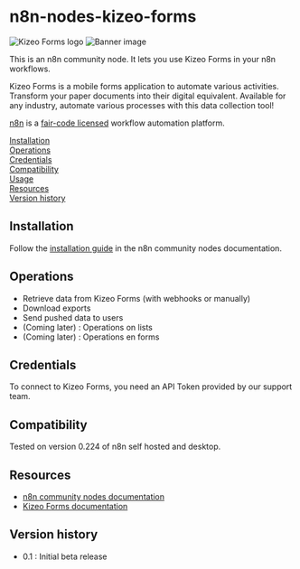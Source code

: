 # n8n-nodes-kizeo-forms
![Kizeo Forms logo](https://www.kizeo-forms.com/wp-content/uploads/2022/02/Kizeo-Forms-Logo-02.svg)
![Banner image](https://www.kizeo-forms.com/wp-content/uploads/2019/10/Digitalisez-votre-activite.jpg)

This is an n8n community node. It lets you use Kizeo Forms in your n8n workflows.

Kizeo Forms is a mobile forms application to automate various activities. Transform your paper documents into their digital equivalent. Available for any industry, automate various processes with this data collection tool!

[n8n](https://n8n.io/) is a [fair-code licensed](https://docs.n8n.io/reference/license/) workflow automation platform.

[Installation](#installation)  
[Operations](#operations)  
[Credentials](#credentials)  <!-- delete if no auth needed -->  
[Compatibility](#compatibility)  
[Usage](#usage)  <!-- delete if not using this section -->  
[Resources](#resources)  
[Version history](#version-history)  <!-- delete if not using this section -->  

## Installation

Follow the [installation guide](https://docs.n8n.io/integrations/community-nodes/installation/) in the n8n community nodes documentation.

## Operations

- Retrieve data from Kizeo Forms (with webhooks or manually)
- Download exports
- Send pushed data to users
- (Coming later) : Operations on lists
- (Coming later) : Operations en forms

## Credentials

To connect to Kizeo Forms, you need an API Token provided by our support team. 

## Compatibility

Tested on version 0.224 of n8n self hosted and desktop.


## Resources

* [n8n community nodes documentation](https://docs.n8n.io/integrations/community-nodes/)
* [Kizeo Forms documentation](https://www.kizeo-forms.com/)

## Version history

- 0.1 : Initial beta release
